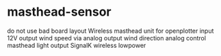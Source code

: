 # masthead-sensor
do not use bad board layout
Wireless masthead unit for openplotter
input 12V
output wind speed via analog
output wind direction analog
control masthead light 
output SignalK
wireless lowpower
